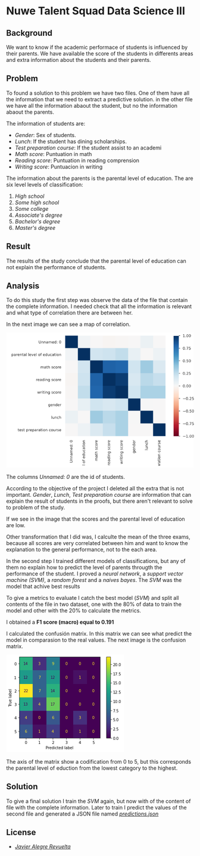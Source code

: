# Nuwe Talent Squad Data Science III
## Background
We want to know if the academic performace of students is influenced by their parents. We have available the score of the students in differents areas and extra information about the students and their parents.

## Problem
To  found a solution to this problem we have two files. One of them have all the information that we need to extract a predictive solution. in the other file we have all the information abaout the student, but no the information abaout the parents.

The information of students are:
- *Gender*: Sex of students.
- *Lunch*: If the student has dining scholarships.
- *Test preparation course*: If the student assist to an academi
- *Math score*: Puntuation in math
- *Reading score*: Puntuation in reading comprension
- *Writing score*: Puntuacion in writing

The information about the parents is the parental level of education. The are six level levels of classification:
1. *High school*
2. *Some high school*
3. *Some college*
4. *Associate's degree*
5. *Bachelor's degree*
6. *Master's degree*

## Result
The results of the study conclude that the parental level of education can not explain the performance of students.

## Analysis
To do this study the first step was observe the data of the file that contain the complete information. I needed check that all the information is relevant and what type of correlation there are between her.

In the next image we can see a map of correlation.

![Correlations](https://github.com/Javier-21/Nuwe-Talent-Squad-Data-Science-III/blob/master/rsc/correlation.png "Correlations")

The columns *Unnamed: 0* are the id of students.

According to the objective of the project I deleted all the extra that is not important.
*Gender*, *Lunch*, *Test preparation course* are information that can explain the result of students in the proofs, but there aren't relevant to solve to problem of the study.

If we see in the image that the scores and the parental level of education are low.

Other transformation that I did was, I calculte the mean of the three exams, because all scores are very correlated between him and want to know the explanation to the general performance, not to the each area.

In the second step I trained different models of classifications, but any of them no explain how to predict the level of parents througth the performance of the student.
I proved a *neural network*, a *support vector machine (SVM)*, a *random forest* and a *naives bayes*. The *SVM* was the model that achive best results

To give a metrics to evaluate I catch the best model (*SVM*) and split all contents of the file in two dataset, one with the 80% of data to train the model and other with the 20% to calculate the metrics.

I obtained a **F1 score (macro) equal to 0.191**

I calculated the confusión matrix. In this matrix we can see what predict the model in comparasion to the real values.
The next image is the confusion matrix.

![Confusion matrix](https://github.com/Javier-21/Nuwe-Talent-Squad-Data-Science-III/blob/master/rsc/conusion_matrix.png "Confusion matrix")

The axis of the matrix show a codification from 0 to 5, but this corresponds the parental level of eduction from the lowest category to the highest.

## Solution
To give a final solution I train the *SVM* again, but now with of the content of file with the complete information. Later to train I predict the values of the second file and generated a JSON file named [*predictions.json*](https://github.com/Javier-21/Nuwe-Talent-Squad-Data-Science-III/blob/master/src/predictions.json)

## License
- [*Javier Alegre Revuelta*](https://github.com/Javier-21)
